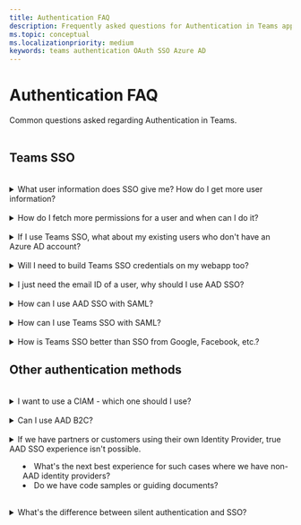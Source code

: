 ```yaml
---
title: Authentication FAQ
description: Frequently asked questions for Authentication in Teams app
ms.topic: conceptual
ms.localizationpriority: medium
keywords: teams authentication OAuth SSO Azure AD
---
```

# Authentication FAQ

Common questions asked regarding Authentication in Teams.
<br><br>

## Teams SSO

<br>
<details>
<summary>What user information does SSO give me? How do I get more user information?</summary>

**Answer**:
</details>
<br>
<details>
<summary>How do I fetch more permissions for a user and when can I do it?</summary>

**Answer**: You can use the On-behalf-of (OBO) flow in your application to request more permissions for your user from Azure AD. The permissions may require the user to give consent for using their Teams identity. You can resolve consent requirement in two ways:

- Prompt the user to give consent.
- The admin can consent on user's behalf. In this case, you may need to ensure the first user is an administrator or provide some kind of installation or setup process to gain the consent.

</details>
<br>
<details>
<summary>If I use Teams SSO, what about my existing users who don't have an Azure AD account?</summary>

**Answer**: There are two options for resolving this issue:

- You don't need to use Azure AD. Teams can provide pop-ups to allow other identity services to present their login screen.
  This may have disadvantages, such as:
  
  - Users juggle multiple user accounts using extra logins.
  - Setting permission within the app requires an admin or Team owner to determine the app’s login by each AAD user.
  - Removing non-AAD accounts accounts for users who leave the organization; etc.
  
  However, it's possible and many large apps use this method.

- Implement an identity mapping scheme. This is a design already used by many partners. Users to log into both your app’s IdP and Azure AD. Your app stores this mapping (either in its database or in user’s Azure AD profile). Your app’s authentication code must accommodate Azure AD SSO, and look up the user’s identity, content, and permission within the app.

</details>
<br>
<details>
<summary>Will I need to build Teams SSO credentials on my webapp too?</summary>

**Answer**: If you want your app to run both within Teams and as a stand-alone web-site, you can use either Teams SSO in Teams or a library like MSAL 2.0 if in a web browser.
</details>
<br>
<details>
<summary>I just need the email ID of a user, why should I use AAD SSO?</summary>

**Answer**:
</details>
<br>
<details>
<summary>How can I use AAD SSO with SAML?</summary>

**Answer**: For implementing SAML with AAD SSO, please see [Single Sign-On SAML protocol](m/azure/active-directory/develop/single-sign-on-saml-protocol).
</details>
<br>
<details>
<summary>How can I use Teams SSO with SAML?</summary>

**Answer**: SAML with Teams SSO isn't supported. Teams SSO relies on the OAuth 2.0 protocol, which serves a similar role to SAML. It's widely used in cloud-based applications where SAML was designed for federating identity between enterprises.
</details>
<br>
<details>
<summary>How is Teams SSO better than SSO from Google, Facebook, etc.?</summary>

**Answer**: In the case of Teams apps, Teams SSO is better because Teams uses it to validate identity. The user identity is the same in Teams, Graph (and all the M365 content) and the app. This A single identity enables single sign-On with Teams.

Other advantages are for enterprise customers, such as:
- Integration with Azure AD (on-premises).
- Self-service password reset.
- Advanced auditing and compliance features.
- Dynamic groups based on rules.
- Multi-factor authentication.
- Conditional access (for example, users can only log in from a certain location or during certain times of day).
- Ability to work w/guest users from other enterprises (this is called Azure AD B2B).
</details>

## Other authentication methods

<br>
<details>
<summary>I want to use a CIAM - which one should I use?</summary>

**Answer**:
</details>
<br>
<details>
<summary>Can I use AAD B2C?</summary>

**Answer**:
</details>
<br>

<details>
<summary>If we have partners or customers using their own Identity Provider, true AAD SSO experience isn't possible.

- What's the next best experience for such cases where we have non-AAD identity providers?
- Do we have code samples or guiding documents?</summary>

**Answer**:
</details>
<br>
<details>
<summary>What's the difference between silent authentication and SSO?</summary>

**Answer**:
</details>
